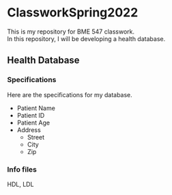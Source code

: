 # ClassworkSpring2022

This is my repository for BME 547 classwork. <br> In this repository, I will be developing a health database.

## Health Database
### Specifications
Here are the specifications for my database.
* Patient Name
* Patient ID
* Patient Age
* Address
  - Street 
  - City
  - Zip

### Info files
HDL, LDL
